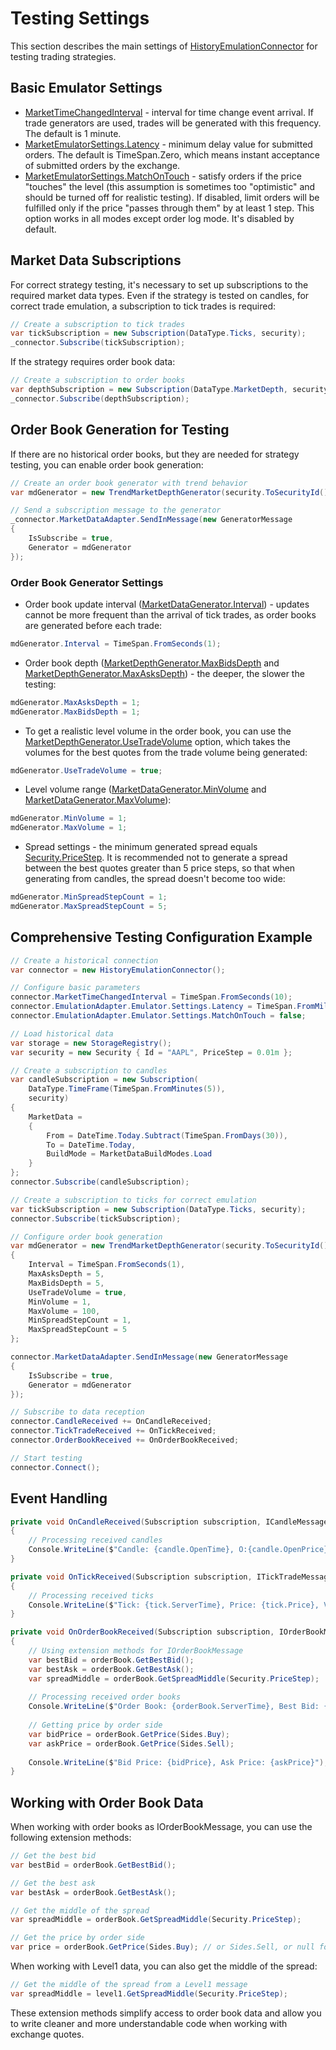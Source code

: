 # Testing Settings

This section describes the main settings of [HistoryEmulationConnector](xref:StockSharp.Algo.Testing.HistoryEmulationConnector) for testing trading strategies.

## Basic Emulator Settings

- [MarketTimeChangedInterval](xref:StockSharp.Algo.Testing.HistoryEmulationConnector.MarketTimeChangedInterval) - interval for time change event arrival. If trade generators are used, trades will be generated with this frequency. The default is 1 minute.
- [MarketEmulatorSettings.Latency](xref:StockSharp.Algo.Testing.MarketEmulatorSettings.Latency) - minimum delay value for submitted orders. The default is TimeSpan.Zero, which means instant acceptance of submitted orders by the exchange.
- [MarketEmulatorSettings.MatchOnTouch](xref:StockSharp.Algo.Testing.MarketEmulatorSettings.MatchOnTouch) - satisfy orders if the price "touches" the level (this assumption is sometimes too "optimistic" and should be turned off for realistic testing). If disabled, limit orders will be fulfilled only if the price "passes through them" by at least 1 step. This option works in all modes except order log mode. It's disabled by default.

## Market Data Subscriptions

For correct strategy testing, it's necessary to set up subscriptions to the required market data types. Even if the strategy is tested on candles, for correct trade emulation, a subscription to tick trades is required:

```cs
// Create a subscription to tick trades
var tickSubscription = new Subscription(DataType.Ticks, security);
_connector.Subscribe(tickSubscription);
```

If the strategy requires order book data:

```cs
// Create a subscription to order books
var depthSubscription = new Subscription(DataType.MarketDepth, security);
_connector.Subscribe(depthSubscription);
```

## Order Book Generation for Testing

If there are no historical order books, but they are needed for strategy testing, you can enable order book generation:

```cs
// Create an order book generator with trend behavior
var mdGenerator = new TrendMarketDepthGenerator(security.ToSecurityId());

// Send a subscription message to the generator
_connector.MarketDataAdapter.SendInMessage(new GeneratorMessage
{
    IsSubscribe = true,
    Generator = mdGenerator
});
```

### Order Book Generator Settings

- Order book update interval ([MarketDataGenerator.Interval](xref:StockSharp.Algo.Testing.MarketDataGenerator.Interval)) - updates cannot be more frequent than the arrival of tick trades, as order books are generated before each trade:

```cs
mdGenerator.Interval = TimeSpan.FromSeconds(1);
```

- Order book depth ([MarketDepthGenerator.MaxBidsDepth](xref:StockSharp.Algo.Testing.MarketDepthGenerator.MaxBidsDepth) and [MarketDepthGenerator.MaxAsksDepth](xref:StockSharp.Algo.Testing.MarketDepthGenerator.MaxAsksDepth)) - the deeper, the slower the testing:

```cs
mdGenerator.MaxAsksDepth = 1; 
mdGenerator.MaxBidsDepth = 1;
```

- To get a realistic level volume in the order book, you can use the [MarketDepthGenerator.UseTradeVolume](xref:StockSharp.Algo.Testing.MarketDepthGenerator.UseTradeVolume) option, which takes the volumes for the best quotes from the trade volume being generated:

```cs
mdGenerator.UseTradeVolume = true;
```

- Level volume range ([MarketDataGenerator.MinVolume](xref:StockSharp.Algo.Testing.MarketDataGenerator.MinVolume) and [MarketDataGenerator.MaxVolume](xref:StockSharp.Algo.Testing.MarketDataGenerator.MaxVolume)):

```cs
mdGenerator.MinVolume = 1;
mdGenerator.MaxVolume = 1;
```

- Spread settings - the minimum generated spread equals [Security.PriceStep](xref:StockSharp.BusinessEntities.Security.PriceStep). It is recommended not to generate a spread between the best quotes greater than 5 price steps, so that when generating from candles, the spread doesn't become too wide:

```cs
mdGenerator.MinSpreadStepCount = 1;
mdGenerator.MaxSpreadStepCount = 5;
```

## Comprehensive Testing Configuration Example

```cs
// Create a historical connection
var connector = new HistoryEmulationConnector();

// Configure basic parameters
connector.MarketTimeChangedInterval = TimeSpan.FromSeconds(10);
connector.EmulationAdapter.Emulator.Settings.Latency = TimeSpan.FromMilliseconds(100);
connector.EmulationAdapter.Emulator.Settings.MatchOnTouch = false;

// Load historical data
var storage = new StorageRegistry();
var security = new Security { Id = "AAPL", PriceStep = 0.01m };

// Create a subscription to candles
var candleSubscription = new Subscription(
    DataType.TimeFrame(TimeSpan.FromMinutes(5)),
    security)
{
    MarketData =
    {
        From = DateTime.Today.Subtract(TimeSpan.FromDays(30)),
        To = DateTime.Today,
        BuildMode = MarketDataBuildModes.Load
    }
};
connector.Subscribe(candleSubscription);

// Create a subscription to ticks for correct emulation
var tickSubscription = new Subscription(DataType.Ticks, security);
connector.Subscribe(tickSubscription);

// Configure order book generation
var mdGenerator = new TrendMarketDepthGenerator(security.ToSecurityId())
{
    Interval = TimeSpan.FromSeconds(1),
    MaxAsksDepth = 5,
    MaxBidsDepth = 5,
    UseTradeVolume = true,
    MinVolume = 1,
    MaxVolume = 100,
    MinSpreadStepCount = 1,
    MaxSpreadStepCount = 5
};

connector.MarketDataAdapter.SendInMessage(new GeneratorMessage
{
    IsSubscribe = true,
    Generator = mdGenerator
});

// Subscribe to data reception
connector.CandleReceived += OnCandleReceived;
connector.TickTradeReceived += OnTickReceived;
connector.OrderBookReceived += OnOrderBookReceived;

// Start testing
connector.Connect();
```

## Event Handling

```cs
private void OnCandleReceived(Subscription subscription, ICandleMessage candle)
{
    // Processing received candles
    Console.WriteLine($"Candle: {candle.OpenTime}, O:{candle.OpenPrice}, H:{candle.HighPrice}, L:{candle.LowPrice}, C:{candle.ClosePrice}");
}

private void OnTickReceived(Subscription subscription, ITickTradeMessage tick)
{
    // Processing received ticks
    Console.WriteLine($"Tick: {tick.ServerTime}, Price: {tick.Price}, Volume: {tick.Volume}");
}

private void OnOrderBookReceived(Subscription subscription, IOrderBookMessage orderBook)
{
    // Using extension methods for IOrderBookMessage
    var bestBid = orderBook.GetBestBid();
    var bestAsk = orderBook.GetBestAsk();
    var spreadMiddle = orderBook.GetSpreadMiddle(Security.PriceStep);
    
    // Processing received order books
    Console.WriteLine($"Order Book: {orderBook.ServerTime}, Best Bid: {bestBid?.Price}, Best Ask: {bestAsk?.Price}, Middle of Spread: {spreadMiddle}");
    
    // Getting price by order side
    var bidPrice = orderBook.GetPrice(Sides.Buy);
    var askPrice = orderBook.GetPrice(Sides.Sell);
    
    Console.WriteLine($"Bid Price: {bidPrice}, Ask Price: {askPrice}");
}
```

## Working with Order Book Data

When working with order books as IOrderBookMessage, you can use the following extension methods:

```cs
// Get the best bid
var bestBid = orderBook.GetBestBid();

// Get the best ask
var bestAsk = orderBook.GetBestAsk();

// Get the middle of the spread
var spreadMiddle = orderBook.GetSpreadMiddle(Security.PriceStep);

// Get the price by order side
var price = orderBook.GetPrice(Sides.Buy); // or Sides.Sell, or null for the middle of the spread
```

When working with Level1 data, you can also get the middle of the spread:

```cs
// Get the middle of the spread from a Level1 message
var spreadMiddle = level1.GetSpreadMiddle(Security.PriceStep);
```

These extension methods simplify access to order book data and allow you to write cleaner and more understandable code when working with exchange quotes.
